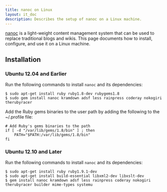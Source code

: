 ```yaml
---
title: nanoc on Linux
layout: it_doc
description: Describes the setup of nanoc on a Linux machine.
---
```


[nanoc](http://http://nanoc.stoneship.org/) is a light-weight content management system that can be used to replace traditional blogs and wikis.  This page documents how to install, configure, and use it on a Linux machine.


## Installation


### Ubuntu 12.04 and Earlier

Run the following commands to install `nanoc` and its dependencies:

```shell-session
$ sudo apt-get install ruby ruby1.8-dev rubygems1.8
$ sudo gem install nanoc kramdown adsf less rainpress coderay nokogiri therubyracer
```

Add the Ruby gems binaries to the user path by adding the following to the ~/.profile file:

```shell
# Add Ruby's gems binaries to the path
if [ -d "/var/lib/gems/1.8/bin" ] ; then
    PATH="$PATH:/var/lib/gems/1.8/bin"
fi
```


### Ubuntu 12.10 and Later

Run the following commands to install `nanoc` and its dependencies:

```shell-session
$ sudo apt-get install ruby ruby1.9.1-dev
$ sudo apt-get install build-essential libxml2-dev libxslt-dev
$ gem install nanoc kramdown adsf less rainpress coderay nokogiri therubyracer builder mime-types systemu
```
